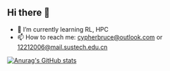 ## Hi there 👋

- 🌱 I’m currently learning RL, HPC
- 📫 How to reach me: cypherbruce@outlook.com or 12212006@mail.sustech.edu.cn

[![Anurag's GitHub stats](https://github-readme-stats.vercel.app/api?username=Cypher-Bruce&show_icons=true&count_private=true)](https://github.com/anuraghazra/github-readme-stats)
